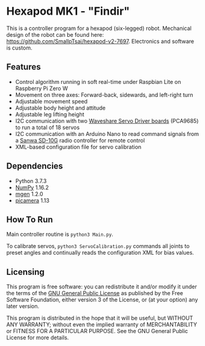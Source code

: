 # Hexapod MK1 - "Findir"
This is a controller program for a hexapod (six-legged) robot. Mechanical design of the robot can be found here: https://github.com/SmallpTsai/hexapod-v2-7697. Electronics and software is custom.

## Features
- Control algorithm running in soft real-time under Raspbian Lite on Raspberry Pi Zero W
- Movement on three axes: Forward-back, sidewards, and left-right turn
- Adjustable movement speed
- Adjustable body height and attitude
- Adjustable leg lifting height
- I2C communication with two [Waveshare Servo Driver boards](https://www.waveshare.com/servo-driver-hat.htm) (PCA9685) to run a total of 18 servos
- I2C communication with an Arduino Nano to read command signals from a [Sanwa SD-10G](http://www.sanwa-denshi.com/rc/sky/propo/sd-10g.html) radio controller for remote control
- XML-based configuration file for servo calibration

## Dependencies
- Python 3.7.3
- [NumPy](https://numpy.org/) 1.16.2
- [mgen](https://pypi.org/project/mgen/) 1.2.0
- [picamera](https://pypi.org/project/picamera/) 1.13

## How To Run
Main controller routine is `python3 Main.py`.

To calibrate servos, `python3 ServoCalibration.py` commands all joints to preset angles and continually reads the configuration XML for bias values.

## Licensing
This program is free software: you can redistribute it and/or modify it under the terms of the [GNU General Public License](http://www.gnu.org/licenses/gpl-3.0.html) as published by the Free Software Foundation, either version 3 of the License, or (at your option) any later version.

This program is distributed in the hope that it will be useful, but WITHOUT ANY WARRANTY; without even the implied warranty of MERCHANTABILITY or FITNESS FOR A PARTICULAR PURPOSE.  See the GNU General Public License for more details.
